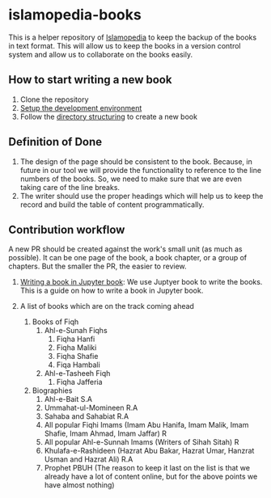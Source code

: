 # islamopedia-books
This is a helper repository of [Islamopedia](https://github.com/segullshairbutt/islamopedia/) to keep the backup of the books in text format. This will allow us to keep the books in a version control system and allow us to collaborate on the books easily.

## How to start writing a new book
1. Clone the repository
2. [Setup the development environment]('./docs/local-setup.md')
3. Follow the [directory structuring](./docs/directory-structuring.md) to create a new book

## Definition of Done
1. The design of the page should be consistent to the book. Because, in future in our tool we will provide the functionality to reference to the line numbers of the books. So, we need to make sure that we are even taking care of the line breaks.
2. The writer should use the proper headings which will help us to keep the record and build the table of content programmatically. 

## Contribution workflow
A new PR should be created against the work's small unit (as much as possible). It can be one page of the book, a book chapter, or a group of chapters. But the smaller the PR, the easier to review.

1. [Writing a book in Jupyter book](./docs/directory-structuring.md): 
    We use Juptyer book to write the books. This is a guide on how to write a book in Jupyter book.

2. A list of books which are on the track coming ahead
    1. Books of Fiqh
        1. Ahl-e-Sunah Fiqhs
            1. Fiqha Hanfi
            2. Fiqha Maliki
            3. Fiqha Shafie
            4. Fiqa Hambali 
        2. Ahl-e-Tasheeh Fiqh
            1. Fiqha Jafferia
    2. Biographies
        1. Ahl-e-Bait S.A
        2. Ummahat-ul-Momineen R.A
        3. Sahaba and Sahabiat R.A
        4. All popular Fiqhi Imams (Imam Abu Hanifa, Imam Malik, Imam Shafie, Imam Ahmad, Imam Jaffar) R
        5. All popular Ahl-e-Sunnah Imams (Writers of Sihah Sitah) R
        6. Khulafa-e-Rashideen (Hazrat Abu Bakar, Hazrat Umar, Hanzrat Usman and Hazrat Ali) R.A
        7. Prophet PBUH (The reason to keep it last on the list is that we already have a lot of content online, but for the above points we have almost nothing)
